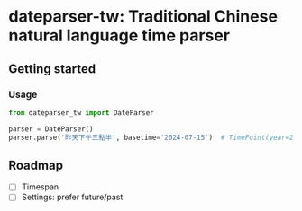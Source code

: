 # dateparser-tw: Traditional Chinese natural language time parser

## Getting started

### Usage
```python
from dateparser_tw import DateParser

parser = DateParser()
parser.parse('昨天下午三點半', basetime='2024-07-15')  # TimePoint(year=2024, month=7, day=24, period_of_day='下午', hour=15, minute=30, second=0, granularity=<Granularity.DateTime: 'datetime'>)
```

## Roadmap
- [ ] Timespan
- [ ] Settings: prefer future/past
